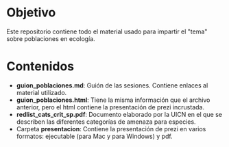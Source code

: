 # Objetivo

Este repositorio contiene todo el material usado para impartir el "tema" sobre poblaciones en ecología. 

# Contenidos
+ **guion_poblaciones.md**: Guión de las sesiones. Contiene enlaces al material utilizado. 
+ **guion_poblaciones.html**: Tiene la misma información que el archivo anterior, pero el html contiene la presentación de prezi incrustada. 
+ **redlist_cats_crit_sp.pdf**: Documento elaborado por la UICN en el que se describen las diferentes categorías de amenaza para especies.
+ Carpeta **presentacion**: Contiene la presentación de prezi en varios formatos: ejecutable (para Mac y para Windows) y pdf. 
